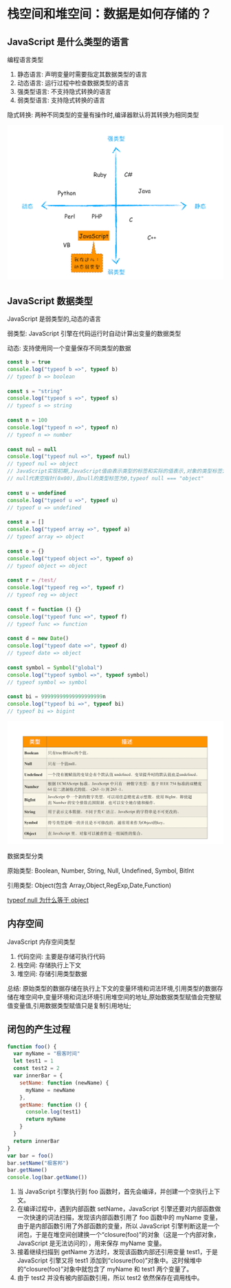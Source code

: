 # 栈空间和堆空间：数据是如何存储的？

## JavaScript 是什么类型的语言

编程语言类型

1. 静态语言: 声明变量时需要指定其数据类型的语言
2. 动态语言: 运行过程中检查数据类型的语言
3. 强类型语言: 不支持隐式转换的语言
4. 弱类型语言: 支持隐式转换的语言

隐式转换: 两种不同类型的变量有操作时,编译器默认将其转换为相同类型

![语言类型](../images/03/language.png)

## JavaScript 数据类型

JavaScript 是弱类型的,动态的语言

弱类型: JavaScript 引擎在代码运行时自动计算出变量的数据类型

动态: 支持使用同一个变量保存不同类型的数据

```js
const b = true
console.log("typeof b =>", typeof b)
// typeof b => boolean

const s = "string"
console.log("typeof s =>", typeof s)
// typeof s => string

const n = 100
console.log("typeof n =>", typeof n)
// typeof n => number

const nul = null
console.log("typeof nul =>", typeof nul)
// typeof nul => object
// JavaScript实现初期,JavaScript值由表示类型的标签和实际的值表示,对象的类型标签为0
// null代表空指针(0x00),且null的类型标签为0,typeof null === "object"

const u = undefined
console.log("typeof u =>", typeof u)
// typeof u => undefined

const a = []
console.log("typeof array =>", typeof a)
// typeof array => object

const o = {}
console.log("typeof object =>", typeof o)
// typeof object => object

const r = /test/
console.log("typeof reg =>", typeof r)
// typeof reg => object

const f = function () {}
console.log("typeof func =>", typeof f)
// typeof func => function

const d = new Date()
console.log("typeof date =>", typeof d)
// typeof date => object

const symbol = Symbol("global")
console.log("typeof symbol =>", typeof symbol)
// typeof symbol => symbol

const bi = 99999999999999999999n
console.log("typeof bi =>", typeof bi)
// typeof bi => bigint
```

![JavaScript数据类型](../images/03/js_types.png)

数据类型分类

原始类型: Boolean, Number, String, Null, Undefined, Symbol, BitInt

引用类型: Object(包含 Array,Object,RegExp,Date,Function)

[typeof null 为什么等于 object](https://developer.mozilla.org/zh-CN/docs/Web/JavaScript/Reference/Operators/typeof#null)

## 内存空间

JavaScript 内存空间类型

1. 代码空间: 主要是存储可执行代码
2. 栈空间: 存储执行上下文
3. 堆空间: 存储引用类型数据

总结: 原始类型的数据存储在执行上下文的变量环境和词法环境,引用类型的数据存储在堆空间中,变量环境和词法环境引用堆空间的地址,原始数据类型赋值会完整赋值变量值,引用数据类型赋值只是复制引用地址;

## 闭包的产生过程

```js
function foo() {
  var myName = "极客时间"
  let test1 = 1
  const test2 = 2
  var innerBar = {
    setName: function (newName) {
      myName = newName
    },
    getName: function () {
      console.log(test1)
      return myName
    }
  }
  return innerBar
}
var bar = foo()
bar.setName("极客邦")
bar.getName()
console.log(bar.getName())
```

1. 当 JavaScript 引擎执行到 foo 函数时，首先会编译，并创建一个空执行上下文。
2. 在编译过程中，遇到内部函数 setName，JavaScript 引擎还要对内部函数做一次快速的词法扫描，发现该内部函数引用了 foo 函数中的 myName 变量，由于是内部函数引用了外部函数的变量，所以 JavaScript 引擎判断这是一个闭包，于是在堆空间创建换一个“closure(foo)”的对象（这是一个内部对象，JavaScript 是无法访问的），用来保存 myName 变量。
3. 接着继续扫描到 getName 方法时，发现该函数内部还引用变量 test1，于是 JavaScript 引擎又将 test1 添加到“closure(foo)”对象中。这时候堆中的“closure(foo)”对象中就包含了 myName 和 test1 两个变量了。
4. 由于 test2 并没有被内部函数引用，所以 test2 依然保存在调用栈中。
